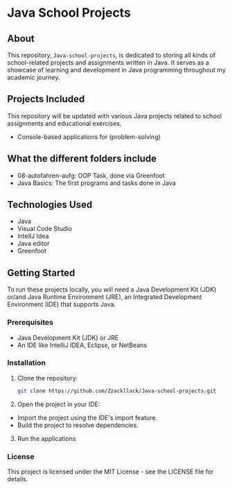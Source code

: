 # Java School Projects

## About
This repository, `Java-school-projects`, is dedicated to storing all kinds of school-related projects and assignments written in Java. It serves as a showcase of learning and development in Java programming throughout my academic journey.

## Projects Included
This repository will be updated with various Java projects related to school assignments and educational exercises.
- Console-based applications for (problem-solving)

## What the different folders include
- 08-autofahren-aufg: OOP Task, done via Greenfoot
- Java Basics: The first programs and tasks done in Java

## Technologies Used
- Java
- Visual Code Studio 
- IntellJ Idea
- Java editor
- Greenfoot
  
## Getting Started
To run these projects locally, you will need a Java Development Kit (JDK) or/and Java Runtime Environment (JRE), an Integrated Development Environment (IDE) that supports Java.

### Prerequisites
- Java Development Kit (JDK) or JRE
- An IDE like IntelliJ IDEA, Eclipse, or NetBeans

### Installation
1. Clone the repository:
   ```sh
   git clone https://github.com/Zzackllack/Java-school-projects.git
2. Open the project in your IDE:
- Import the project using the IDE's import feature.
- Build the project to resolve dependencies.
3. Run the applications

### License
This project is licensed under the MIT License - see the LICENSE file for details.
